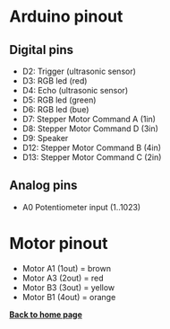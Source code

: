 # Arduino pinout

##  Digital pins

* D2:	Trigger (ultrasonic sensor)
* D3: 	RGB led (red)
* D4:	Echo (ultrasonic sensor)
* D5:	RGB led (green)
* D6: 	RGB led (bue)
* D7:	Stepper Motor Command A (1in)
* D8:	Stepper Motor Command D (3in)
* D9:	Speaker
* D12:	Stepper Motor Command B (4in)
* D13:	Stepper Motor Command C (2in)

## Analog pins

* A0	Potentiometer input (1..1023) 

# Motor pinout

* Motor A1 (1out)	= brown
* Motor A3 (2out)	= red
* Motor B3 (3out)	= yellow
* Motor B1 (4out)	= orange

**[Back to home page](../index)**